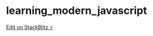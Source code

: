 # learning_modern_javascript

[Edit on StackBlitz ⚡️](https://stackblitz.com/edit/web-platform-pzgpfz)